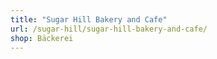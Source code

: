 ```yaml
---
title: "Sugar Hill Bakery and Cafe"
url: /sugar-hill/sugar-hill-bakery-and-cafe/
shop: Bäckerei
---
```

